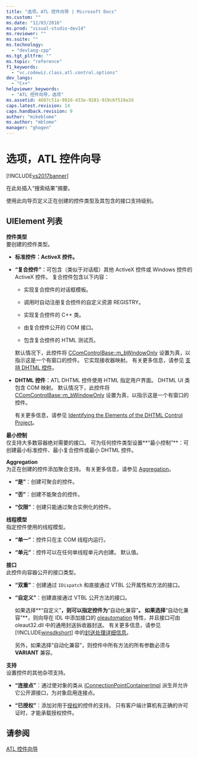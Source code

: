 ```yaml
---
title: "选项，ATL 控件向导 | Microsoft Docs"
ms.custom: ""
ms.date: "12/03/2016"
ms.prod: "visual-studio-dev14"
ms.reviewer: ""
ms.suite: ""
ms.technology: 
  - "devlang-cpp"
ms.tgt_pltfrm: ""
ms.topic: "reference"
f1_keywords: 
  - "vc.codewiz.class.atl.control.options"
dev_langs: 
  - "C++"
helpviewer_keywords: 
  - "ATL 控件向导，选项"
ms.assetid: 4607c51a-992d-433e-9281-919c6f519a3d
caps.latest.revision: 14
caps.handback.revision: 9
author: "mikeblome"
ms.author: "mblome"
manager: "ghogen"
---
```

# 选项，ATL 控件向导
[!INCLUDE[vs2017banner](../../assembler/inline/includes/vs2017banner.md)]

在此处插入“搜索结果”摘要。  
  
 使用此向导页定义正在创建的控件类型及其包含的接口支持级别。  
  
## UIElement 列表  
 **控件类型**  
 要创建的控件类型。  
  
-   **标准控件：ActiveX 控件。**  
  
-   **“复合控件”**：可包含（类似于对话框）其他 ActiveX 控件或 Windows 控件的 ActiveX 控件。  复合控件包含以下内容：  
  
    -   实现复合控件的对话框模板。  
  
    -   调用时自动注册复合控件的自定义资源 REGISTRY。  
  
    -   实现复合控件的 C\+\+ 类。  
  
    -   由复合控件公开的 COM 接口。  
  
    -   包含复合控件的 HTML 测试页。  
  
     默认情况下，此控件将 [CComControlBase::m\_bWindowOnly](../Topic/CComControlBase::m_bWindowOnly.md) 设置为真，以指示这是一个有窗口的控件。  它实现接收器映射。  有关更多信息，请参见 [支持 DHTML 控件](../../atl/atl-support-for-dhtml-controls.md)。  
  
-   **DHTML 控件**：ATL DHTML 控件使用 HTML 指定用户界面。  DHTML UI 类包含 COM 映射。  默认情况下，此控件将 [CComControlBase::m\_bWindowOnly](../Topic/CComControlBase::m_bWindowOnly.md) 设置为真，以指示这是一个有窗口的控件。  
  
     有关更多信息，请参见 [Identifying the Elements of the DHTML Control Project](../../atl/identifying-the-elements-of-the-dhtml-control-project.md)。  
  
 **最小控制**  
 仅支持大多数容器绝对需要的接口。  可为任何控件类型设置**“最小控制”**：可创建最小标准控件、最小复合控件或最小 DHTML 控件。  
  
 **Aggregation**  
 为正在创建的控件添加聚合支持。  有关更多信息，请参见 [Aggregation](../../atl/aggregation.md)。  
  
-   **“是”**：创建可聚合的控件。  
  
-   **“否”**：创建不能聚合的控件。  
  
-   **“仅限”**：创建只能通过聚合实例化的控件。  
  
 **线程模型**  
 指定控件使用的线程模型。  
  
-   **“单一”**：控件只在主 COM 线程内运行。  
  
-   **“单元”**：控件可以在任何单线程单元内创建。  默认值。  
  
 **接口**  
 此控件向容器公开的接口类型。  
  
-   **“双重”**：创建通过 `IDispatch` 和直接通过 VTBL 公开属性和方法的接口。  
  
-   **“自定义”**：创建直接通过 VTBL 公开方法的接口。  
  
     如果选择**“自定义”**，则可以指定控件为**“自动化兼容”**。  如果选择**“自动化兼容”**，则向导在 IDL 中添加接口的 [oleautomation](../../windows/oleautomation.md) 特性，并且接口可由 oleaut32.dll 中的通用封送拆收器封送。  有关更多信息，请参见 [!INCLUDE[winsdkshort](../../atl/reference/includes/winsdkshort_md.md)] 中的[封送处理详细信息](http://msdn.microsoft.com/library/windows/desktop/ms692621)。  
  
     另外，如果选择“自动化兼容”，则控件中所有方法的所有参数必须与 **VARIANT** 兼容。  
  
 **支持**  
 设置控件的其他杂项支持。  
  
-   **“连接点”**：通过使对象的类从 [IConnectionPointContainerImpl](../../atl/reference/iconnectionpointcontainerimpl-class.md) 派生并允许它公开源接口，为对象启用连接点。  
  
-   **“已授权”**：添加对用于[授权](http://msdn.microsoft.com/library/windows/desktop/ms690543)的控件的支持。  只有客户端计算机有正确的许可证时，才能承载授权控件。  
  
## 请参阅  
 [ATL 控件向导](../../atl/reference/atl-control-wizard.md)